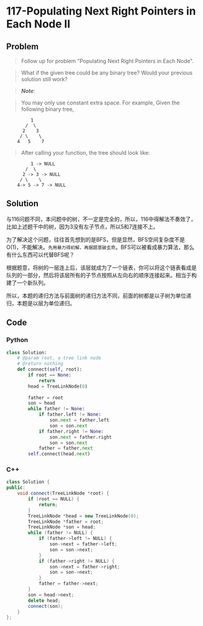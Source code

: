 # 117-Populating Next Right Pointers in Each Node II

## Problem

> Follow up for problem "Populating Next Right Pointers in Each Node".

> What if the given tree could be any binary tree? Would your previous solution still work?

> ***Note***:

> You may only use constant extra space.
For example,
Given the following binary tree,
>
```
         1
       /  \
      2    3
     / \    \
    4   5    7
```

> After calling your function, the tree should look like:
>
```
         1 -> NULL
       /  \
      2 -> 3 -> NULL
     / \    \
    4-> 5 -> 7 -> NULL
```

## Solution

与116问题不同，本问题中的树，不一定是完全的，所以，116中得解法不奏效了，比如上述题干中的树，因为3没有左子节点，所以5和7连接不上。

为了解决这个问题，往往首先想到的是BFS，但是显然，BFS空间复杂度不是O(1)，不能解决。`先用暴力得初解，再据题意破玄奇`。BFS可以被看成暴力算法，那么有什么东西可以代替BFS呢？

根据题意，将树的一层连上后，该层就成为了一个链表，你可以将这个链表看成是队列的一部分，然后将该层所有的子节点按照从左向右的顺序连接起来。相当于构建了一个新队列。

所以，本题的递归方法与前面树的递归方法不同，前面的树都是以子树为单位递归，本题是以层为单位递归。

## Code

### Python

```python
class Solution:
    # @param root, a tree link node
    # @return nothing
    def connect(self, root):
        if root == None:
            return
        head = TreeLinkNode(0)
        
        father = root
        son = head
        while father != None:
            if father.left != None:
                son.next = father.left
                son = son.next
            if father.right != None:
                son.next = father.right
                son = son.next
            father = father.next
        self.connect(head.next)
```

### C++

```cpp
class Solution {
public:
    void connect(TreeLinkNode *root) {
        if (root == NULL) {
            return;
        }
        TreeLinkNode *head = new TreeLinkNode(0);
        TreeLinkNode *father = root;
        TreeLinkNode *son = head;
        while (father != NULL) {
            if (father->left != NULL) {
                son->next = father->left;
                son = son->next;
            }
            if (father->right != NULL) {
                son->next = father->right;
                son = son->next;
            }
            father = father->next;
        }
        son = head->next;
        delete head;
        connect(son);
    }
};
```